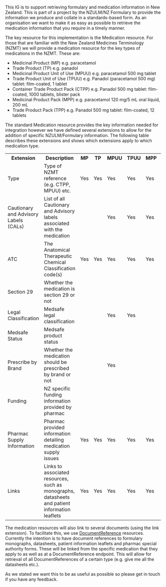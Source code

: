 This IG is to support retrieving formulary and medication information in New Zealand.  This is part of a project by the NZULM/NZ Formulary to provide the information we produce and collate in a standards-based form.  As an organisation we want to make it as easy as possible to retrieve the medication information that you require in a timely manner.

The key resource for this implementation is the Medication resource.  For those that are familiar with the New Zealand Medicines Terminology (NZMT) we will provide a medication resource for the key types of medications in the NZMT.  These are:

* Medicinal Product (MP) e.g. paracetamol
* Trade Product (TP) e.g. panadol
* Medicinal Product Unit of Use (MPUU) e.g. paracetamol 500 mg tablet
* Trade Product Unit of Use (TPUU) e.g. Panadol (paracetamol 500 mg) tablet: film-coated, 1 tablet
* Container Trade Product Pack (CTPP) e.g. Panadol 500 mg tablet: film-coated, 1000 tablets, blister pack
* Medicinal Product Pack (MPP) e.g. paracetamol 120 mg/5 mL oral liquid, 200 mL
* Trade Product Pack (TPP) e.g. Panadol 500 mg tablet: film-coated, 12 tablets

The standard Medication resource provides the key information needed for integration however we have defined several extensions to allow for the addition of specific NZULM/Formulary information.  The following table describes these extensions and shows which extensions apply to which medication type.

<table class="table table-bordered">
    <tr>
        <th>Extension</th>
        <th>Description</th>
        <th>MP</th>
        <th>TP</th>
        <th>MPUU</th>
        <th>TPUU</th>
        <th>MPP</th>
        <th>TPP</th>
        <th>CTPP</th>
    </tr>
    <tr>
        <td>Type</td>
        <td>Type of NZMT reference (e.g. CTPP, MPUU) etc.</td>
        <td>Yes</td>
        <td>Yes</td>
        <td>Yes</td>
        <td>Yes</td>
        <td>Yes</td>
        <td></td>
        <td>Yes</td>
    </tr>
    <tr>
        <td>Cautionary and Advisory Labels (CALs)</td>
        <td>List of all Cautionary and Advisory labels associated with the medication</td>
        <td></td>
        <td></td>
        <td>Yes</td>
        <td>Yes</td>
        <td>Yes</td>
        <td>Yes</td>
        <td>Yes</td>
    </tr>
    <tr>
        <td>ATC</td>
        <td>The Anatomical Therapeutic Chemical Classification code(s)</td>
        <td>Yes</td>
        <td>Yes</td>
        <td>Yes</td>
        <td>Yes</td>
        <td>Yes</td>
        <td>Yes</td>
        <td>Yes</td>
    </tr>
    <tr>
        <td>Section 29</td>
        <td>Whether the medication is section 29 or not</td>
        <td></td>
        <td></td>
        <td></td>
        <td></td>
        <td></td>
        <td></td>
        <td>Yes</td>
    </tr>
    <tr>
        <td>Legal Classification</td>
        <td>Medsafe legal classification</td>
        <td></td>
        <td></td>
        <td>Yes</td>
        <td>Yes</td>
        <td></td>
        <td></td>
        <td>Yes</td>
    </tr>
    <tr>
        <td>Medsafe Status</td>
        <td>Medsafe product status</td>
        <td></td>
        <td></td>
        <td></td>
        <td></td>
        <td></td>
        <td></td>
        <td>Yes</td>
    </tr>    
    <tr>
        <td>Prescribe by Brand</td>
        <td>Whether the medication should be prescribed by brand or not</td>
        <td></td>
        <td></td>
        <td>Yes</td>
        <td></td>
        <td></td>
        <td></td>
        <td></td>
    </tr>
    <tr>
        <td>Funding</td>
        <td>NZ specific funding information provided by pharmac</td>
        <td></td>
        <td></td>
        <td></td>
        <td></td>
        <td></td>
        <td></td>
        <td>Yes</td>
    </tr>
    <tr>
        <td>Pharmac Supply Information</td>
        <td>Pharmac provided information detailing medication supply issues</td>
        <td>Yes</td>
        <td>Yes</td>
        <td>Yes</td>
        <td>Yes</td>
        <td>Yes</td>
        <td>Yes</td>
        <td>Yes</td>
    </tr>
    <tr>
        <td>Links</td>
        <td>Links to associated resources, such as monographs, datasheets and patient information leaflets</td>
        <td>Yes</td>
        <td>Yes</td>
        <td>Yes</td>
        <td>Yes</td>
        <td>Yes</td>
        <td>Yes</td>
        <td>Yes</td>
    </tr>
</table>

The medication resources will also link to several documents (using the link extension).  To facilitate this, we use [DocumentReference](http://hl7.org/fhir/documentreference.html) resources.  Currently the intention is to have document references to formulary monographs, datasheets, patient information leaflets and pharmac special authority forms.  These will be linked from the specific medication that they apply to as well as at a DocumentReference endpoint.  This will allow for retrieval of all DocumentReferences of a certain type (e.g. give me all the datasheets etc.).

As we stated we want this to be as useful as possible so please get in touch if you have any feedback.
